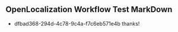 ## OpenLocalization Workflow Test MarkDown

* dfbad368-294d-4c78-9c4a-f7c6eb571e4b 
thanks!



<!--HONumber=Jan16_HO3-->
